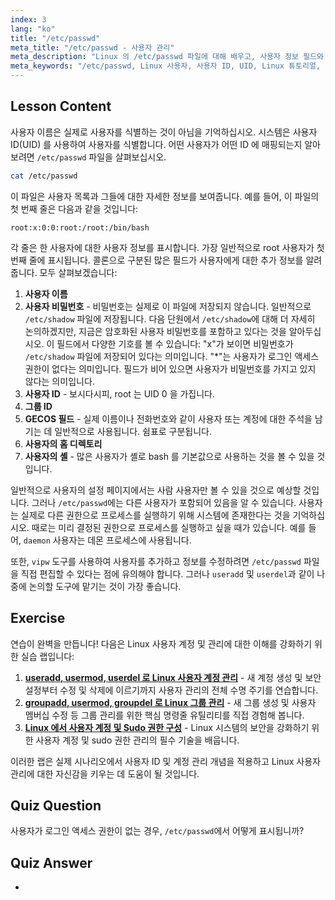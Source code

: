 ```yaml
---
index: 3
lang: "ko"
title: "/etc/passwd"
meta_title: "/etc/passwd - 사용자 관리"
meta_description: "Linux 의 /etc/passwd 파일에 대해 배우고, 사용자 정보 필드와 UID 작동 방식을 이해합니다. 이 필수 구성 파일을 탐색합니다."
meta_keywords: "/etc/passwd, Linux 사용자, 사용자 ID, UID, Linux 튜토리얼, 초보자, 가이드, Linux 명령"
---
```


## Lesson Content

사용자 이름은 실제로 사용자를 식별하는 것이 아님을 기억하십시오. 시스템은 사용자 ID(UID) 를 사용하여 사용자를 식별합니다. 어떤 사용자가 어떤 ID 에 매핑되는지 알아보려면 `/etc/passwd` 파일을 살펴보십시오.

```bash
cat /etc/passwd
```

이 파일은 사용자 목록과 그들에 대한 자세한 정보를 보여줍니다. 예를 들어, 이 파일의 첫 번째 줄은 다음과 같을 것입니다:

```plaintext
root:x:0:0:root:/root:/bin/bash
```

각 줄은 한 사용자에 대한 사용자 정보를 표시합니다. 가장 일반적으로 root 사용자가 첫 번째 줄에 표시됩니다. 콜론으로 구분된 많은 필드가 사용자에게 대한 추가 정보를 알려줍니다. 모두 살펴보겠습니다:

1. **사용자 이름**
2. **사용자 비밀번호** - 비밀번호는 실제로 이 파일에 저장되지 않습니다. 일반적으로 `/etc/shadow` 파일에 저장됩니다. 다음 단원에서 `/etc/shadow`에 대해 더 자세히 논의하겠지만, 지금은 암호화된 사용자 비밀번호를 포함하고 있다는 것을 알아두십시오. 이 필드에서 다양한 기호를 볼 수 있습니다: "x"가 보이면 비밀번호가 `/etc/shadow` 파일에 저장되어 있다는 의미입니다. "*"는 사용자가 로그인 액세스 권한이 없다는 의미입니다. 필드가 비어 있으면 사용자가 비밀번호를 가지고 있지 않다는 의미입니다.
3. **사용자 ID** - 보시다시피, root 는 UID 0 을 가집니다.
4. **그룹 ID**
5. **GECOS 필드** - 실제 이름이나 전화번호와 같이 사용자 또는 계정에 대한 주석을 남기는 데 일반적으로 사용됩니다. 쉼표로 구분됩니다.
6. **사용자의 홈 디렉토리**
7. **사용자의 셸** - 많은 사용자가 셸로 bash 를 기본값으로 사용하는 것을 볼 수 있을 것입니다.

일반적으로 사용자의 설정 페이지에서는 사람 사용자만 볼 수 있을 것으로 예상할 것입니다. 그러나 `/etc/passwd`에는 다른 사용자가 포함되어 있음을 알 수 있습니다. 사용자는 실제로 다른 권한으로 프로세스를 실행하기 위해 시스템에 존재한다는 것을 기억하십시오. 때로는 미리 결정된 권한으로 프로세스를 실행하고 싶을 때가 있습니다. 예를 들어, `daemon` 사용자는 데몬 프로세스에 사용됩니다.

또한, `vipw` 도구를 사용하여 사용자를 추가하고 정보를 수정하려면 `/etc/passwd` 파일을 직접 편집할 수 있다는 점에 유의해야 합니다. 그러나 `useradd` 및 `userdel`과 같이 나중에 논의할 도구에 맡기는 것이 가장 좋습니다.

## Exercise

연습이 완벽을 만듭니다! 다음은 Linux 사용자 계정 및 관리에 대한 이해를 강화하기 위한 실습 랩입니다:

1. **[useradd, usermod, userdel 로 Linux 사용자 계정 관리](https://labex.io/ko/labs/comptia-manage-linux-user-accounts-with-useradd-usermod-and-userdel-590837)** - 새 계정 생성 및 보안 설정부터 수정 및 삭제에 이르기까지 사용자 관리의 전체 수명 주기를 연습합니다.
2. **[groupadd, usermod, groupdel 로 Linux 그룹 관리](https://labex.io/ko/labs/comptia-manage-linux-groups-with-groupadd-usermod-and-groupdel-590836)** - 새 그룹 생성 및 사용자 멤버십 수정 등 그룹 관리를 위한 핵심 명령줄 유틸리티를 직접 경험해 봅니다.
3. **[Linux 에서 사용자 계정 및 Sudo 권한 구성](https://labex.io/ko/labs/comptia-configure-user-accounts-and-sudo-privileges-in-linux-590856)** - Linux 시스템의 보안을 강화하기 위한 사용자 계정 및 sudo 권한 관리의 필수 기술을 배웁니다.

이러한 랩은 실제 시나리오에서 사용자 ID 및 계정 관리 개념을 적용하고 Linux 사용자 관리에 대한 자신감을 키우는 데 도움이 될 것입니다.

## Quiz Question

사용자가 로그인 액세스 권한이 없는 경우, `/etc/passwd`에서 어떻게 표시됩니까?

## Quiz Answer

*
